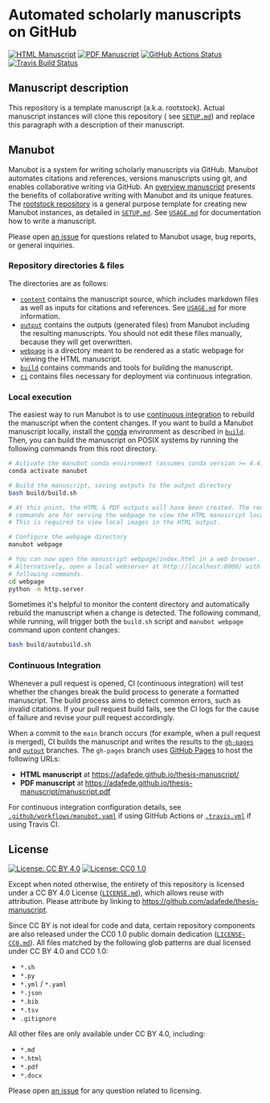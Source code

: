 # Automated scholarly manuscripts on GitHub

<!-- usage note: edit the H1 title above to personalize the manuscript -->

[![HTML Manuscript](https://img.shields.io/badge/manuscript-HTML-blue.svg)](https://adafede.github.io/thesis-manuscript/)
[![PDF Manuscript](https://img.shields.io/badge/manuscript-PDF-blue.svg)](https://adafede.github.io/thesis-manuscript/manuscript.pdf)
[![GitHub Actions Status](https://github.com/adafede/thesis-manuscript/workflows/Manubot/badge.svg)](https://github.com/adafede/thesis-manuscript/actions)
[![Travis Build Status](https://travis-ci.com/adafede/thesis-manuscript.svg?branch=main)](https://travis-ci.com/adafede/thesis-manuscript)
<!-- usage note: delete CI badges above for services not used by your manuscript -->

## Manuscript description

<!-- usage note: edit this section. -->

This repository is a template manuscript (a.k.a. rootstock). Actual manuscript instances will clone this repository (
see [`SETUP.md`](SETUP.md)) and replace this paragraph with a description of their manuscript.

## Manubot

<!-- usage note: do not edit this section -->

Manubot is a system for writing scholarly manuscripts via GitHub. Manubot automates citations and references, versions
manuscripts using git, and enables collaborative writing via GitHub.
An [overview manuscript](https://greenelab.github.io/meta-review/ "Open collaborative writing with Manubot") presents
the benefits of collaborative writing with Manubot and its unique features.
The [rootstock repository](https://git.io/fhQH1) is a general purpose template for creating new Manubot instances, as
detailed in [`SETUP.md`](SETUP.md). See [`USAGE.md`](USAGE.md) for documentation how to write a manuscript.

Please open [an issue](https://git.io/fhQHM) for questions related to Manubot usage, bug reports, or general inquiries.

### Repository directories & files

The directories are as follows:

+ [`content`](content) contains the manuscript source, which includes markdown files as well as inputs for citations and
  references. See [`USAGE.md`](USAGE.md) for more information.
+ [`output`](output) contains the outputs (generated files) from Manubot including the resulting manuscripts. You should
  not edit these files manually, because they will get overwritten.
+ [`webpage`](webpage) is a directory meant to be rendered as a static webpage for viewing the HTML manuscript.
+ [`build`](build) contains commands and tools for building the manuscript.
+ [`ci`](ci) contains files necessary for deployment via continuous integration.

### Local execution

The easiest way to run Manubot is to use [continuous integration](#continuous-integration) to rebuild the manuscript
when the content changes. If you want to build a Manubot manuscript locally, install the [conda](https://conda.io)
environment as described in [`build`](build). Then, you can build the manuscript on POSIX systems by running the
following commands from this root directory.

```sh
# Activate the manubot conda environment (assumes conda version >= 4.4)
conda activate manubot

# Build the manuscript, saving outputs to the output directory
bash build/build.sh

# At this point, the HTML & PDF outputs will have been created. The remaining
# commands are for serving the webpage to view the HTML manuscript locally.
# This is required to view local images in the HTML output.

# Configure the webpage directory
manubot webpage

# You can now open the manuscript webpage/index.html in a web browser.
# Alternatively, open a local webserver at http://localhost:8000/ with the
# following commands.
cd webpage
python -m http.server
```

Sometimes it's helpful to monitor the content directory and automatically rebuild the manuscript when a change is
detected. The following command, while running, will trigger both the `build.sh` script and `manubot webpage` command
upon content changes:

```sh
bash build/autobuild.sh
```

### Continuous Integration

Whenever a pull request is opened, CI (continuous integration) will test whether the changes break the build process to
generate a formatted manuscript. The build process aims to detect common errors, such as invalid citations. If your pull
request build fails, see the CI logs for the cause of failure and revise your pull request accordingly.

When a commit to the `main` branch occurs (for example, when a pull request is merged), CI builds the manuscript and
writes the results to the [`gh-pages`](https://github.com/adafede/thesis-manuscript/tree/gh-pages)
and [`output`](https://github.com/adafede/thesis-manuscript/tree/output) branches. The `gh-pages` branch
uses [GitHub Pages](https://pages.github.com/) to host the following URLs:

+ **HTML manuscript** at https://adafede.github.io/thesis-manuscript/
+ **PDF manuscript** at https://adafede.github.io/thesis-manuscript/manuscript.pdf

For continuous integration configuration details, see [`.github/workflows/manubot.yaml`](.github/workflows/manubot.yaml)
if using GitHub Actions or [`.travis.yml`](.travis.yml) if using Travis CI.

## License

<!--
usage note: edit this section to change the license of your manuscript or source code changes to this repository.
We encourage users to openly license their manuscripts, which is the default as specified below.
-->

[![License: CC BY 4.0](https://img.shields.io/badge/License%20All-CC%20BY%204.0-lightgrey.svg)](http://creativecommons.org/licenses/by/4.0/)
[![License: CC0 1.0](https://img.shields.io/badge/License%20Parts-CC0%201.0-lightgrey.svg)](https://creativecommons.org/publicdomain/zero/1.0/)

Except when noted otherwise, the entirety of this repository is licensed under a CC BY 4.0
License ([`LICENSE.md`](LICENSE.md)), which allows reuse with attribution. Please attribute by linking
to https://github.com/adafede/thesis-manuscript.

Since CC BY is not ideal for code and data, certain repository components are also released under the CC0 1.0 public
domain dedication ([`LICENSE-CC0.md`](LICENSE-CC0.md)). All files matched by the following glob patterns are dual
licensed under CC BY 4.0 and CC0 1.0:

+ `*.sh`
+ `*.py`
+ `*.yml` / `*.yaml`
+ `*.json`
+ `*.bib`
+ `*.tsv`
+ `.gitignore`

All other files are only available under CC BY 4.0, including:

+ `*.md`
+ `*.html`
+ `*.pdf`
+ `*.docx`

Please open [an issue](https://github.com/adafede/thesis-manuscript/issues) for any question related to licensing.
